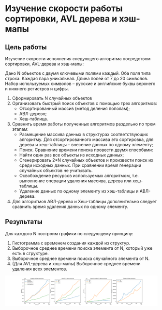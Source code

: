 # Изучение скорости работы сортировки, AVL дерева и хэш-мапы
## Цель работы
Изучение скорости исполнения следующего алгоритма посредством сортировки, AVL-дерева и хэш-мапы:

Дано N объектов с двумя ключевыми полями каждый. Оба поля типа строка. Каждая пара уникальная. Длина полей от 7 до 20 символов. Набор используемых символов – русские и английские буквы верхнего и нижнего регистров и цифры.

1. Сформировать N случайных объектов
2. Организовать быстрый поиск объектов с помощью трех алгоритмов:
   - Отсортированный массив (метод деления пополам);
   - АВЛ-дерево;
   - Хеш-таблица.
3. Сравнить время работы полученных алгоритмов раздельно по трем этапам:
      - Размещение массива данных в структурах соответствующих алгоритму. Для отсортированного массива это сортировка, для дерева и хеш-таблицы – внесение данных по одному элементу;
      - Поиск. Сравнение времени поиска провести двумя способами:
      - Найти один раз все объекты из исходных данных;
      - Сгенерировать 2*N случайных объектов и произвести поиск их среди исходных данных. При сравнении время генерации случайных объектов не учитывать.
      - Освобождение ресурсов используемых алгоритмом, т.е. выполнение операции удаления массива, дерева или хеш-таблицы.
      - Удаление данных по одному элементу из хэш-таблицы и АВЛ-дерева.
4. Для алгоритмов АВЛ-дерево и Хеш-таблицы дополнительно следует сравнить время удаления данных по одному элементу.

## Результаты
Для каждого N построим графики по следующему принципу:
1. Гистограмма с временем создания каждой из структур.
2. Выборочное среднее времени поиска элемента от N, который уже есть в структуре.
3. Выборочное среднее времени поиска случайного элемента от N.
4. (Для AVL-дерева и хэш-мапы) Выборочное среднее времени удаления всех элементов.

![1](images/result.png)